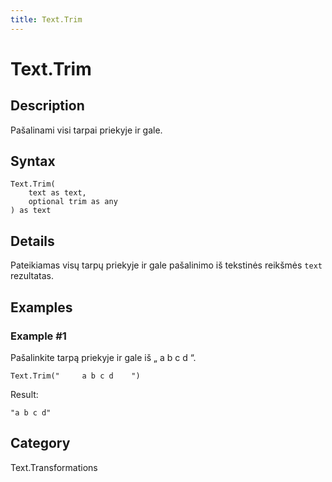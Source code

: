 ```yaml
---
title: Text.Trim
---
```


# Text.Trim


## Description

Pašalinami visi tarpai priekyje ir gale.


## Syntax

```powerquery
Text.Trim(
    text as text,
    optional trim as any
) as text
```


## Details

Pateikiamas visų tarpų priekyje ir gale pašalinimo iš tekstinės reikšmės <code>text</code> rezultatas.


## Examples

### Example #1 
Pašalinkite tarpą priekyje ir gale iš „     a b c d    “.
```powerquery
Text.Trim("     a b c d    ")
```

Result: 
```powerquery
"a b c d"
```




## Category
Text.Transformations
